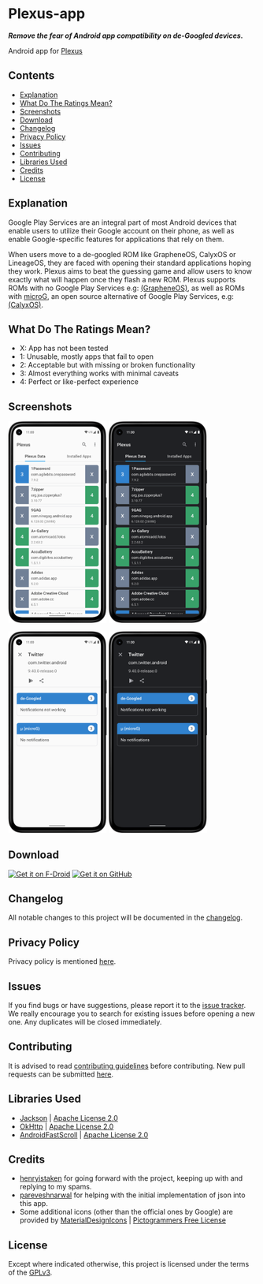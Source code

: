 # Plexus-app
***Remove the fear of Android app compatibility on de-Googled devices.***

Android app for [Plexus](https://plexus.techlore.tech)


## Contents
- [Explanation](#explanation)
- [What Do The Ratings Mean?](#what-do-the-ratings-mean)
- [Screenshots](#screenshots)
- [Download](#download)
- [Changelog](#changelog)
- [Privacy Policy](#privacy-policy)
- [Issues](#issues)
- [Contributing](#contributing)
- [Libraries Used](#libraries-used)
- [Credits](#credits)
- [License](#license)




## Explanation
Google Play Services are an integral part of most Android devices that enable users to utilize their Google account on their phone, as well as enable Google-specific features for applications that rely on them.

When users move to a de-googled ROM like GrapheneOS, CalyxOS or LineageOS, they are faced with opening their standard applications hoping they work. Plexus aims to beat the guessing game and allow users to know exactly what will happen once they flash a new ROM. Plexus supports ROMs with no Google Play Services e.g: [(GrapheneOS)](https://grapheneos.org/), as well as ROMs with [microG](https://microg.org/), an open source alternative of Google Play Services, e.g: [(CalyxOS)](https://calyxos.org/).



## What Do The Ratings Mean?
- X: App has not been tested
- 1: Unusable, mostly apps that fail to open
- 2: Acceptable but with missing or broken functionality
- 3: Almost everything works with minimal caveats
- 4: Perfect or like-perfect experience



## Screenshots
<img src="/fastlane/metadata/android/en-US/images/phoneScreenshots/1.png" width="200"/>  <img src="/fastlane/metadata/android/en-US/images/phoneScreenshots/2.png" width="200"/>

<img src="/fastlane/metadata/android/en-US/images/phoneScreenshots/3.png" width="200"/>  <img src="/fastlane/metadata/android/en-US/images/phoneScreenshots/4.png" width="200"/>



## Download
[<img src="https://fdroid.gitlab.io/artwork/badge/get-it-on.png" 
      alt='Get it on F-Droid' 
      height="80">](https://f-droid.org/packages/tech.techlore.plexus)
[<img src="https://camo.githubusercontent.com/70bffd8873ab81e1bb0bccc44e488c3a989e3bd5/68747470733a2f2f692e6962622e636f2f71306d6463345a2f6765742d69742d6f6e2d6769746875622e706e67"
     alt="Get it on GitHub"
     height="80">](https://github.com/techlore/Plexus-app/releases/tag/v1.0.0)



## Changelog
All notable changes to this project will be documented in the [changelog](https://github.com/techlore/Plexus-app/blob/main/CHANGELOG.md).



## Privacy Policy
Privacy policy is mentioned [here](https://github.com/techlore/Plexus-app/blob/main/PRIVACY.md).



## Issues
If you find bugs or have suggestions, please report it to the [issue tracker](https://github.com/techlore/Plexus-app/issues). We really encourage you to search for existing issues before opening a new one. Any duplicates will be closed immediately.



## Contributing
It is advised to read [contributing guidelines](https://github.com/techlore/Plexus-app/blob/main/CONTRIBUTING.md) before contributing. New pull requests can be submitted [here](https://github.com/techlore/Plexus-app/pulls).



## Libraries Used
- [Jackson](https://github.com/FasterXML/jackson) | [Apache License 2.0](https://github.com/FasterXML/jackson-core/blob/2.14/LICENSE)
- [OkHttp](https://github.com/square/okhttp) | [Apache License 2.0](https://github.com/square/okhttp/blob/master/LICENSE.txt)
- [AndroidFastScroll](https://github.com/zhanghai/AndroidFastScroll) | [Apache License 2.0](https://github.com/zhanghai/AndroidFastScroll/blob/master/LICENSE)



## Credits
- [henryistaken](https://github.com/henryistaken) for going forward with the project, keeping up with and replying to my spams.
- [pareveshnarwal](https://github.com/parveshnarwal) for helping with the initial implementation of json into this app.
- Some additional icons (other than the official ones by Google) are provided by [MaterialDesignIcons](https://github.com/Templarian/MaterialDesign) | [Pictogrammers Free License](https://github.com/Templarian/MaterialDesign/blob/master/LICENSE)



## License
Except where indicated otherwise, this project is licensed under the terms of the [GPLv3](https://www.gnu.org/licenses/gpl-3.0.html).

